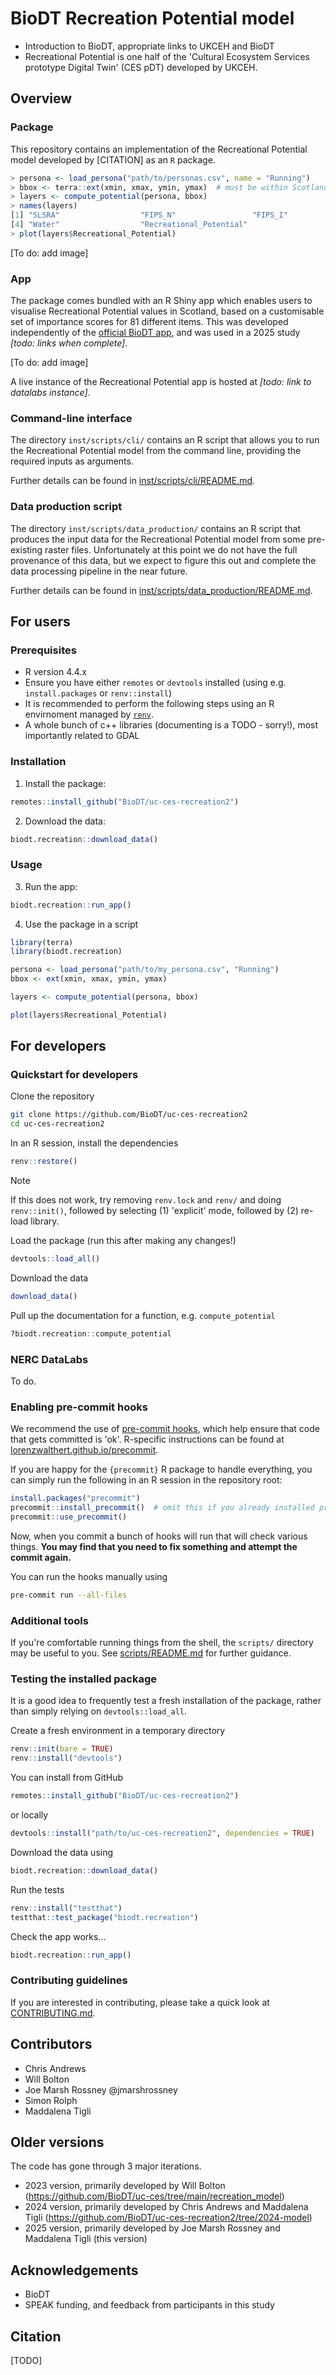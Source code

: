 # BioDT Recreation Potential model

- Introduction to BioDT, appropriate links to UKCEH and BioDT
- Recreational Potential is one half of the 'Cultural Ecosystem Services prototype Digital Twin' (CES pDT) developed by UKCEH.


## Overview

### Package

This repository contains an implementation of the Recreational Potential model developed by \[CITATION\] as an `R` package.

```R
> persona <- load_persona("path/to/personas.csv", name = "Running")
> bbox <- terra::ext(xmin, xmax, ymin, ymax)  # must be within Scotland!
> layers <- compute_potential(persona, bbox)
> names(layers)
[1] "SLSRA"                  "FIPS_N"                 "FIPS_I"                
[4] "Water"                  "Recreational_Potential"
> plot(layers$Recreational_Potential)
```

\[To do: add image\]

### App

The package comes bundled with an R Shiny app which enables users to visualise Recreational Potential values in Scotland, based on a customisable set of importance scores for 81 different items.
This was developed independently of the [official BioDT app](https://app.biodt.eu/app/biodtshiny), and was used in a 2025 study _\[todo: links when complete\]_.

\[To do: add image\]

A live instance of the Recreational Potential app is hosted at _\[todo: link to datalabs instance\]_.

### Command-line interface

The directory `inst/scripts/cli/` contains an R script that allows you to run the Recreational Potential model from the command line, providing the required inputs as arguments.

Further details can be found in [inst/scripts/cli/README.md](inst/scripts/cli/README.md).

### Data production script

The directory `inst/scripts/data_production/` contains an R script that produces the input data for the Recreational Potential model from some pre-existing raster files.
Unfortunately at this point we do not have the full provenance of this data, but we expect to figure this out and complete the data processing pipeline in the near future.

Further details can be found in [inst/scripts/data_production/README.md](inst/scripts/data_production/README.md).


## For users

### Prerequisites

- R version 4.4.x
- Ensure you have either `remotes` or `devtools` installed (using e.g. `install.packages` or `renv::install`)
- It is recommended to perform the following steps using an R envirnoment managed by [`renv`](https://rstudio.github.io/renv/).
- A whole bunch of c++ libraries (documenting is a TODO - sorry!), most importantly related to GDAL


### Installation

1. Install the package:

```R
remotes::install_github("BioDT/uc-ces-recreation2")
```

2. Download the data:

```R
biodt.recreation::download_data()
```

### Usage

3. Run the app:

```R
biodt.recreation::run_app()
```

4. Use the package in a script

```R
library(terra)
library(biodt.recreation)

persona <- load_persona("path/to/my_persona.csv", "Running")
bbox <- ext(xmin, xmax, ymin, ymax)

layers <- compute_potential(persona, bbox)

plot(layers$Recreational_Potential)
```

<!-- prerequisites: gdal, a bunch of c++ libs..? -->

## For developers

### Quickstart for developers

Clone the repository

```sh
git clone https://github.com/BioDT/uc-ces-recreation2
cd uc-ces-recreation2
```

In an R session, install the dependencies

```R
renv::restore()
```

> [!NOTE]
> If this does not work, try removing `renv.lock` and `renv/` and doing `renv::init()`, followed by selecting (1) 'explicit' mode, followed by (2) re-load library.

Load the package (run this after making any changes!)

```R
devtools::load_all()
```

Download the data

```R
download_data()
```

Pull up the documentation for a function, e.g. `compute_potential`

```R
?biodt.recreation::compute_potential
```

### NERC DataLabs

To do.

### Enabling pre-commit hooks

We recommend the use of [pre-commit hooks](https://pre-commit.com/), which help ensure that code that gets committed is 'ok'.
R-specific instructions can be found at [lorenzwalthert.github.io/precommit](https://lorenzwalthert.github.io/precommit/articles/precommit.html).

If you are happy for the `{precommit}` R package to handle everything, you can simply run the following in an R session in the repository root:

```R
install.packages("precommit")
precommit::install_precommit()  # omit this if you already installed pre-commit
precommit::use_precommit()
```

Now, when you commit a bunch of hooks will run that will check various things.
**You may find that you need to fix something and attempt the commit again.**

You can run the hooks manually using

```sh
pre-commit run --all-files
```

### Additional tools

If you're comfortable running things from the shell, the `scripts/` directory may be useful to you. See [scripts/README.md](scripts/README.md) for further guidance.


### Testing the installed package

It is a good idea to frequently test a fresh installation of the package, rather than simply relying on `devtools::load_all`.

Create a fresh environment in a temporary directory

```R
renv::init(bare = TRUE)
renv::install("devtools")
```

You can install from GitHub

```R
remotes::install_github("BioDT/uc-ces-recreation2")
```

or locally

```R
devtools::install("path/to/uc-ces-recreation2", dependencies = TRUE)
```

Download the data using 

```R
biodt.recreation::download_data()
```

Run the tests

```R
renv::install("testthat")
testthat::test_package("biodt.recreation")
```

Check the app works...

```R
biodt.recreation::run_app()
```


### Contributing guidelines

If you are interested in contributing, please take a quick look at [CONTRIBUTING.md](CONTRIBUTING.md).


## Contributors

- Chris Andrews
- Will Bolton
- Joe Marsh Rossney @jmarshrossney
- Simon Rolph
- Maddalena Tigli

## Older versions

The code has gone through 3 major iterations.

- 2023 version, primarily developed by Will Bolton (https://github.com/BioDT/uc-ces/tree/main/recreation_model)
- 2024 version, primarily developed by Chris Andrews and Maddalena Tigli (https://github.com/BioDT/uc-ces-recreation2/tree/2024-model)
- 2025 version, primarily developed by Joe Marsh Rossney and Maddalena Tigli (this version)

## Acknowledgements

- BioDT
- SPEAK funding, and feedback from participants in this study

## Citation

\[TODO\]
